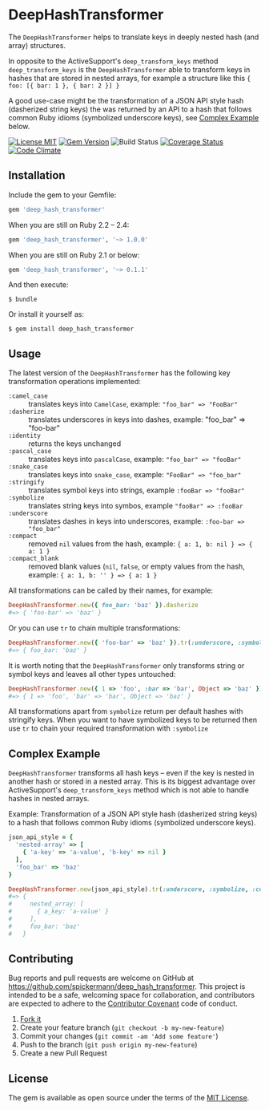 # DeepHashTransformer

The `DeepHashTransformer` helps to translate keys in deeply nested hash (and array) structures.

In opposite to the ActiveSupport's `deep_transform_keys` method `deep_transform_keys` is the `DeepHashTransformer` able to transform keys in hashes that are stored in nested arrays, for example a structure like this `{ foo: [{ bar: 1 }, { bar: 2 }] }`

A good use-case might be the transformation of a JSON API style hash (dasherized string keys) the was returned by an API to a hash that follows common Ruby idioms (symbolized underscore keys), see [Complex Example](#complex-example) below.

[![License MIT](https://img.shields.io/badge/license-MIT-brightgreen.svg)](https://github.com/spickermann/deep_hash_transformer/blob/main/MIT-LICENSE)
[![Gem Version](https://badge.fury.io/rb/deep_hash_transformer.svg)](https://badge.fury.io/rb/deep_hash_transformer)
![Build Status](https://github.com/spickermann/deep_hash_transformer/actions/workflows/CI.yml/badge.svg)
[![Coverage Status](https://coveralls.io/repos/spickermann/deep_hash_transformer/badge.svg?branch=main)](https://coveralls.io/r/spickermann/deep_hash_transformer?branch=main)
[![Code Climate](https://codeclimate.com/github/spickermann/deep_hash_transformer/badges/gpa.svg)](https://codeclimate.com/github/spickermann/deep_hash_transformer)

## Installation

Include the gem to your Gemfile:

```ruby
gem 'deep_hash_transformer'
```

When you are still on Ruby 2.2 – 2.4:

```ruby
gem 'deep_hash_transformer', '~> 1.0.0'
```

When you are still on Ruby 2.1 or below:

```ruby
gem 'deep_hash_transformer', '~> 0.1.1'
```

And then execute:

    $ bundle

Or install it yourself as:

    $ gem install deep_hash_transformer

## Usage

The latest version of the `DeepHashTransformer` has the following key transformation operations implemented:

<dl>
  <dt><code>:camel_case</code></dt>
  <dd>translates keys into <code>CamelCase</code>, example: <code>"foo_bar" => "FooBar"</code></dd>
  <dt><code>:dasherize</code></dt>
  <dd>translates underscores in keys into dashes, example: "foo_bar" => "foo-bar"</dd></dd>
  <dt><code>:identity</code></dt>
  <dd>returns the keys unchanged</dd>
  <dt><code>:pascal_case</code></dt>
  <dd>translates keys into <code>pascalCase</code>, example: <code>"foo_bar" => "fooBar"</code></dd>
  <dt><code>:snake_case</code></dt>
  <dd>translates keys into <code>snake_case</code>, example: <code>"FooBar" => "foo_bar"</code></dd>
  <dt><code>:stringify</code></dt>
  <dd>translates symbol keys into strings, example <code>:fooBar => "fooBar"</code></dd>
  <dt><code>:symbolize</code></dt>
  <dd>translates string keys into symbos, example <code>"fooBar" => :fooBar</code></dd>
  <dt><code>:underscore</code></dt>
  <dd>translates dashes in keys into underscores, example: <code>:foo-bar => "foo_bar"</code></dd>
  <dt><code>:compact</code></dt>
  <dd>removed <code>nil</code> values from the hash, example: <code>{ a: 1, b: nil } => { a: 1 }</code></dd>
  <dt><code>:compact_blank</code></dt>
  <dd>removed blank values (<code>nil</code>, <code>false</code>, or empty values from the hash, example: <code>{ a: 1, b: '' } => { a: 1 }</code></dd>
</dl>

All transformations can be called by their names, for example:

```ruby
DeepHashTransformer.new({ foo_bar: 'baz' }).dasherize
#=> { 'foo-bar' => 'baz' }
```

Or you can use `tr` to chain multiple transformations:

```ruby
DeepHashTransformer.new({ 'foo-bar' => 'baz' }).tr(:underscore, :symbolize)
#=> { foo_bar: 'baz' }
```

It is worth noting that the `DeepHashTransformer` only transforms string or symbol keys and leaves all other types untouched:

```ruby
DeepHashTransformer.new({ 1 => 'foo', :bar => 'bar', Object => 'baz' }).stringify
#=> { 1 => 'foo', 'bar' => 'bar', Object => 'baz' }
```

All transformations apart from `symbolize` return per default hashes with stringify keys. When you want to have symbolized keys to be returned then use `tr` to chain your required transformation with `:symbolize`

## Complex Example

`DeepHashTransformer` transforms all hash keys – even if the key is nested in another hash or stored in a nested array. This is its biggest advantage over ActiveSupport's `deep_transform_keys` method which is not able to handle hashes in nested arrays.

Example: Transformation of a JSON API style hash (dasherized string keys) to a hash that follows common Ruby idioms (symbolized underscore keys).

```ruby
json_api_style = {
  'nested-array' => [
    { 'a-key' => 'a-value', 'b-key' => nil }
  ],
  'foo_bar' => 'baz'
}

DeepHashTransformer.new(json_api_style).tr(:underscore, :symbolize, :compact)
#=> {
#     nested_array: [
#       { a_key: 'a-value' }
#     ],
#     foo_bar: 'baz'
#   }
```

## Contributing

Bug reports and pull requests are welcome on GitHub at https://github.com/spickermann/deep_hash_transformer. This project is intended to be a safe, welcoming space for collaboration, and contributors are expected to adhere to the [Contributor Covenant](http://contributor-covenant.org) code of conduct.

1. [Fork it](http://github.com/spickermann/has_configuration/fork)
2. Create your feature branch (`git checkout -b my-new-feature`)
3. Commit your changes (`git commit -am 'Add some feature'`)
4. Push to the branch (`git push origin my-new-feature`)
5. Create a new Pull Request

## License

The gem is available as open source under the terms of the [MIT License](http://opensource.org/licenses/MIT).
